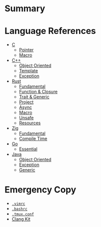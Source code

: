 # Summary

# Language References

- [C](./lang/c/index.md)
  - [Pointer](./lang/c/pointer.md)
  - [Macro]()
- [C++](./lang/cpp/index.md)
  - [Object Oriented](./lang/cpp/object-oriented.md)
  - [Template](./lang/cpp/template.md)
  - [Exception](./lang/cpp/exception.md)
- [Rust](./lang/rust/index.md)
  - [Fundamental](./lang/rust/fundamental.md)
  - [Function & Closure](./lang/rust/function.md)
  - [Trait & Generic](./lang/rust/trait.md)
  - [Project]()
  - [Async]()
  - [Macro]()
  - [Unsafe]()
  - [Resources](./lang/rust/resources.md)
- [Zig](./lang/zig/index.md)
  - [Fundamental](./lang/zig/fundamental.md)
  - [Compile Time]()
- [Go]()
  - [Essential](./lang/go/essential.md)
- [Java]()
  - [Object Oriented](./lang/java/object-oriented.md)
  - [Exception](./lang/java/exception.md)
  - [Generic](./lang/java/generic.md)

# Emergency Copy

- [`.vimrc`](./copy/dot-vimrc.md)
- [`.bashrc`](./copy/dot-bashrc.md)
- [`.tmux.conf`](./copy/dot-tmux-conf.md)
- [Clang Kit](./copy/clang-kit.md)
